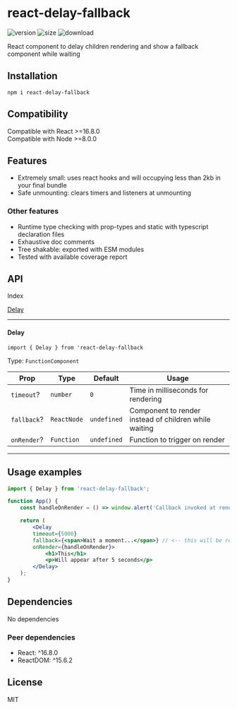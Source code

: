 # react-delay-fallback

![version](https://img.shields.io/npm/v/react-delay-fallback)
![size](https://img.shields.io/bundlephobia/min/react-delay-fallback)
![download](https://img.shields.io/npm/dm/react-delay-fallback)

React component to delay children rendering and show a fallback component while waiting

## Installation

```cli
npm i react-delay-fallback
```

## Compatibility

Compatible with React >=16.8.0\
Compatible with Node >=8.0.0

## Features
- Extremely small: uses react hooks and will occupying less than 2kb in your final bundle
- Safe unmounting: clears timers and listeners at unmounting

### Other features
- Runtime type checking with prop-types and static with typescript declaration files
- Exhaustive doc comments
- Tree shakable: exported with ESM modules
- Tested with available coverage report

## API

Index

[Delay](#Delay)

---

#### Delay

```import { Delay } from 'react-delay-fallback```

Type: `FunctionComponent`

| Prop        | Type        | Default     | Usage                                                 |
| ----------- | ----------- | ----------- | ----------------------------------------------------- |
| `timeout`?  | `number`    | `0`         | Time in milliseconds for rendering                    |
| `fallback`? | `ReactNode` | `undefined` | Component to render instead of children while waiting |
| `onRender`? | `Function`  | `undefined` | Function to trigger on render                         |

---

## Usage examples

```jsx
import { Delay } from 'react-delay-fallback';

function App() {
    const handleOnRender = () => window.alert('Callback invoked at rendering');

    return (
        <Delay
        timeout={5000}
        fallback={<span>Wait a moment...</span>} // <-- this will be rendered while page is loading
        onRender={handleOnRender}>
            <h1>This</h1>
            <p>Will appear after 5 seconds</p>
        </Delay>
    );
}

```

## Dependencies

No dependencies

### Peer dependencies
- React: ^16.8.0
- ReactDOM: ^15.6.2

## License
MIT
